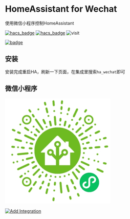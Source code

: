 # HomeAssistant for Wechat

使用微信小程序控制HomeAssistant

[![hacs_badge](https://img.shields.io/badge/Home-Assistant-049cdb)](https://www.home-assistant.io/)
[![hacs_badge](https://img.shields.io/badge/HACS-Custom-41BDF5.svg)](https://github.com/hacs/integration)
![visit](https://visitor-badge.laobi.icu/badge?page_id=shaonianzhentan.ha_wechat&left_text=visit)

[![badge](https://img.shields.io/badge/QQ群-64185969-76beff?logo=tencentqq&style=for-the-badge)](https://qm.qq.com/cgi-bin/qm/qr?k=m4uDQuuAJCnCll6PuQZUnnJ0zEy7zuk2&jump_from=webapi&authKey=WTxRChNkBUDdVsTcYHeO8yb98Uu8WGJC3hxw53Il4PB7RgBTQ6StHa43MwZJtN5w)
 
## 安装

安装完成重启HA，刷新一下页面，在集成里搜索`ha_wechat`即可

## 微信小程序

<img src="https://github.com/shaonianzhentan/image/raw/main/ha_wechat/wechat.jpg" alt="微信小程序" title="微信小程序">

[![Add Integration](https://my.home-assistant.io/badges/config_flow_start.svg)](https://my.home-assistant.io/redirect/config_flow_start?domain=ha_wechat)

